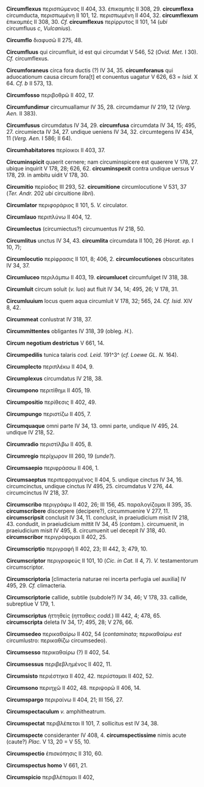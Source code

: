 **Circumflexus** περισπώμενος II 404, 33. ἐπικαμπής II 308, 29.
**circumflexa** circumducta, περισπωμένη II 101, 12. περισπωμένη II 404,
32. **circumflexum** ἐπικαμπές II 308, 30. *Cf.* **circumflexus**
περίρρυτος II 101, 14 (*ubi* circumfluus *c*, *Vulcanius*).

**Circumflo** διαφυσῶ II 275, 48.

**Circumfluus** qui circumfluit, id est qui circumdat V 546, 52 (*Ovid.
Met.* I 30). *Cf.* circumflexus.

**Circumforaneus** circa fora ductis (?) IV 34, 35. **circumforanus**
qui aduocationum causa circum fora[t] et conuentus uagatur V 626, 63 =
*Isid.* X 64. *Cf. b* II 573, 13.

**Circumfosso** περιβοθρῶ II 402, 17.

**Circumfundimur** circumuallamur IV 35, 28. circumdamur IV 219, 12
(*Verg. Aen.* II 383).

**Circumfusus** circumdatus IV 34, 29. **circumfusa** circumdata IV 34,
15; 495, 27. circumiecta IV 34, 27. undique ueniens IV 34, 32.
circumtegens IV 434, 11 (*Verg. Aen.* I 586; II 64).

**Circumhabitatores** περίοικοι II 403, 37.

**Circuminspicit** quaerit cernere; nam circuminspicere est quaerere V
178, 27. ubique inquirit V 178, 28; 626, 62. **circuminspexit** contra
undique uersus V 178, 29. in ambitu uidit V 178, 30.

**Circumitio** περίοδος III 293, 52. **circumitione** circumlocutione V
531, 37 (*Ter. Andr.* 202 *ubi* circuitione *libri*).

**Circumlator** περιφοράριος II 101, 5. *V.* circulator.

**Circumlauo** περιπλύνω II 404, 12.

**Circumlectus** (circumiectus?) circumuentus IV 218, 50.

**Circumlitus** unctus IV 34, 43. **circumlita** circumdata II 100, 26
(*Horat. ep.* I 10, 7);

**Circumlocutio** περίφρασις II 101, 8; 406, 2. **circumlocutiones**
obscuritates IV 34, 37.

**Circumluceo** περιλάμπω II 403, 19. **circumlucet** circumfulget IV
318, 38.

**Circumluit** circum soluit (*v.* luo) aut fluit IV 34, 14; 495, 26; V
178, 31.

**Circumluuium** locus quem aqua circumluit V 178, 32; 565, 24. *Cf.
Isid.* XIV 8, 42.

**Circummeat** conlustrat IV 318, 37.

**Circummittentes** obligantes IV 318, 39 (obleg. *H.*).

**Circum negotium destrictus** V 661, 14.

**Circumpedilis** tunica talaris *cod. Leid.* 191^3^ (*cf. Loewe GL. N.*
164).

**Circumplecto** περιπλέκω II 404, 9.

**Circumplexus** circumdatus IV 218, 38.

**Circumpono** περιτίθημι II 405, 19.

**Circumpositio** περίθεσις II 402, 49.

**Circumpungo** περιστίζω II 405, 7.

**Circumquaque** omni parte IV 34, 13. omni parte, undique IV 495, 24.
undique IV 218, 52.

**Circumradio** περιστίλβω II 405, 8.

**Circumregio** περίχωρον III 260, 19 (*unde?*).

**Circumsaepio** περιφράσσω II 406, 1.

**Circumsaeptus** περιπεφραγμένος II 404, 5. undique cinctus IV 34, 16.
circumcinctus, undique cinctus IV 495, 25. circumdatus V 276, 44.
circumcinctus IV 218, 37.

**Circumscribo** περιγράφω II 402, 26; III 156, 45. παραλογίζομαι II
395, 35. **circumscribere** discerpere (decipere?), circummuenire V 277,
11. **circumscripsit** conclusit IV 34, 11. conclusit, in praeiudicium
misit IV 218, 43. condudit, in praeiudicium mittit IV 34, 45
(*contam.*). circumuenit, in praeiudicium misit IV 495, 8. circumuenit
uel decepit IV 318, 40. **circumscribor** περιγράφομαι II 402, 25.

**Circumscriptio** περιγραφή II 402, 23; III 442, 3; 479, 10.

**Circumscriptor** περιγραφεύς II 101, 10 (*Cic. in Cat.* II 4, 7). *V.*
testamentorum circumscriptor.

**Circumscriptoria** [climacteria naturae rei incerta perfugia uel
auxilia] IV 495, 29. *Cf.* climacteria.

**Circumscriptorie** callide, subtile (subdole?) IV 34, 46; V 178, 33.
callide, subreptiue V 179, 1.

**Circumscriptus** ἡττηθείς (ητταθεις *codd.*) III 442, 4; 478, 65.
**circumscripta** deleta IV 34, 17; 495, 28; V 276, 66.

**Circumsedeo** περικαθαίρω II 402, 54 (*contaminata*; περικαθαίρω *est*
circumlustro: περικαθίζω circumsedeo).

**Circumsesso** περικαθαίρω (?) II 402, 54.

**Circumsessus** περιβεβλημένος II 402, 11.

**Circumsisto** περιέστηκα II 402, 42. περιίσταμαι II 402, 52.

**Circumsono** περιηχῶ II 402, 48. περιψορῶ II 406, 14.

**Circumspargo** περιραίνω II 404, 21; III 156, 27.

**Circumspectaculum** *v.* amphitheatrum.

**Circumspectat** περιβλέπεται II 101, 7. sollicitus est IV 34, 38.

**Circumspecte** consideranter IV 408, 4. **circumspectissime** nimis
acute (caute?) *Plac.* V 13, 20 = V 55, 10.

**Circumspectio** ἐπισκόπησις II 310, 60.

**Circumspectus homo** V 661, 21.

**Circumspicio** περιβλέπομαι II 402,

